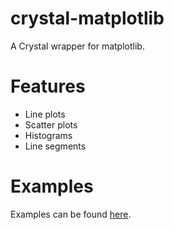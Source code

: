 # crystal-matplotlib

A Crystal wrapper for matplotlib.

# Features

* Line plots
* Scatter plots
* Histograms
* Line segments

# Examples

Examples can be found [here](docs/README.md).